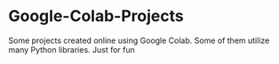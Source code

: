 # Google-Colab-Projects
Some projects created online using Google Colab. Some of them utilize many Python libraries. Just for fun

